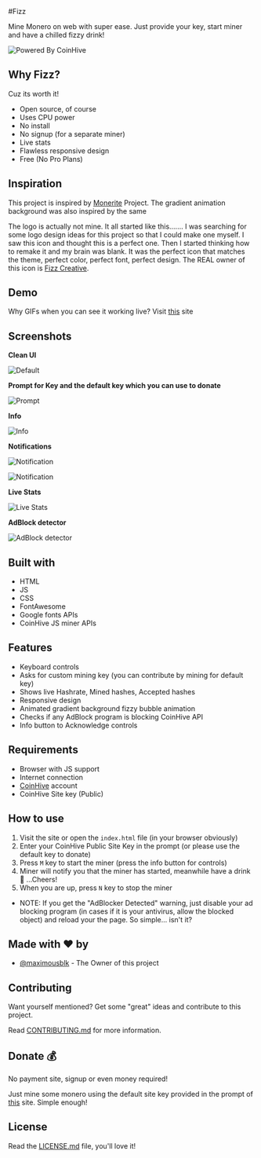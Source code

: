 #Fizz

Mine Monero on web with super ease. Just provide your key, start miner and have a chilled fizzy drink!

![Powered By CoinHive](https://i.imgur.com/3XirDFK.png)

## Why Fizz?

Cuz its worth it! 

* Open source, of course
* Uses CPU power
* No install
* No signup (for a separate miner)
* Live stats
* Flawless responsive design
* Free (No Pro Plans)

## Inspiration

This project is inspired by [Monerite](https://electronjs.org/apps/monerite) Project. The gradient animation background was also inspired by the same

The logo is actually not mine. It all started like this....... I was searching for some logo design ideas for this project so that I could make one myself. I saw this icon and thought this is a perfect one. Then I started thinking how to remake it and my brain was blank. It was the perfect icon that matches the theme, perfect color, perfect font, perfect design. The REAL owner of this icon is [Fizz Creative](http://hellofizz.com/about).

## Demo

Why GIFs when you can see it working live? Visit [this](https://maximousblk.github.io/Fizz/) site

## Screenshots

**Clean UI**

![Default](https://i.imgur.com/2GrKGSK.png)

**Prompt for Key and the default key which you can use to donate**

![Prompt](https://i.imgur.com/rSORXst.png)

**Info**

![Info](https://i.imgur.com/W1Szge6.png)

**Notifications**

![Notification](https://i.imgur.com/Amc6fub.png)

![Notification](https://i.imgur.com/Ld9BolK.png)

**Live Stats**

![Live Stats](https://i.imgur.com/8ghBy6q.png)

**AdBlock detector**

![AdBlock detector](https://i.imgur.com/RzwSeCt.png)

## Built with

* HTML
* JS
* CSS
* FontAwesome
* Google fonts APIs
* CoinHive JS miner APIs

## Features

* Keyboard controls
* Asks for custom mining key (you can contribute by mining for default key)
* Shows live Hashrate, Mined hashes, Accepted hashes
* Responsive design
* Animated gradient background fizzy bubble animation
* Checks if any AdBlock program is blocking CoinHive API
* Info button to Acknowledge controls

## Requirements

* Browser with JS support
* Internet connection
* [CoinHive](https://coinhive.com) account
* CoinHive Site key (Public)

## How to use

1. Visit the site or open the ```index.html``` file (in your browser obviously)
2. Enter your CoinHive Public Site Key in the prompt (or please use the default key to donate)
3. Press ```M``` key to start the miner (press the info button for controls)
4. Miner will notify you that the miner has started, meanwhile have a drink :beers: ...Cheers!
5. When you are up, press `N` key to stop the miner

* NOTE: If you get the "AdBlocker Detected" warning, just disable your ad blocking program (in cases if it is your antivirus, allow the blocked object) and reload your the page. So simple... isn't it?

## Made with :heart: by

* [@maximousblk](https://github.com/maximousblk) - The Owner of this project

## Contributing

Want yourself mentioned? Get some "great" ideas and contribute to this project. 

Read [CONTRIBUTING.md]() for more information.

## Donate :moneybag:

No payment site, signup or even money required!

Just mine some monero using the default site key provided in the prompt of [this](https://maximousblk.github.io/Fizz/) site. Simple enough!

## License

Read the [LICENSE.md]() file, you'll love it!